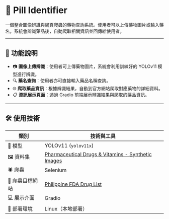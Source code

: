 # 💊 Pill Identifier

一個整合圖像辨識與網頁爬蟲的藥物查詢系統。使用者可以上傳藥物圖片或輸入藥名，系統會辨識藥品後，自動爬取相關資訊並回傳給使用者。

---

## 📌 功能說明

- 📷 **圖像上傳辨識**：使用者可上傳藥物圖片，系統會利用訓練好的 YOLOv11 模型進行辨識。
- 🔍 **藥名查詢**：使用者亦可直接輸入藥品名稱查詢。
- 🌐 **爬取藥品資訊**：根據辨識結果，自動到官方網站爬取對應藥物的詳細資料。
- 📋 **資訊展示頁面**：透過 Gradio 前端展示辨識結果與爬取的藥品資訊。

---

## 🛠️ 使用技術

| 類別       | 技術與工具 |
|------------|-------------|
| 🧠 模型     | YOLOv11 (`yolov11x`) |
| 🖼️ 資料集   | [Pharmaceutical Drugs & Vitamins - Synthetic Images](https://www.kaggle.com/datasets/vencerlanz09/pharmaceutical-drugs-and-vitamins-synthetic-images) |
| 🕷️ 爬蟲     | Selenium |
| 🔗 爬蟲目標網站 | [Philippine FDA Drug List](https://verification.fda.gov.ph/drug_productslist.php) |
| 💻 展示介面 | Gradio |
| 🐧 部署環境 | Linux（本地部署） |

